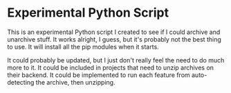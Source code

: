# Experimental Python Script

This is an experimental Python script I created to see if I could archive and unarchive stuff. It works alright, I guess, but it's probably not the best thing to use. It will install all the pip modules when it starts.

It could probably be updated, but I just don't really feel the need to do much more to it. It could be included in projects that need to unzip archives on their backend. It could be implemented to run each feature from auto-detecting the archive, then unzipping.
